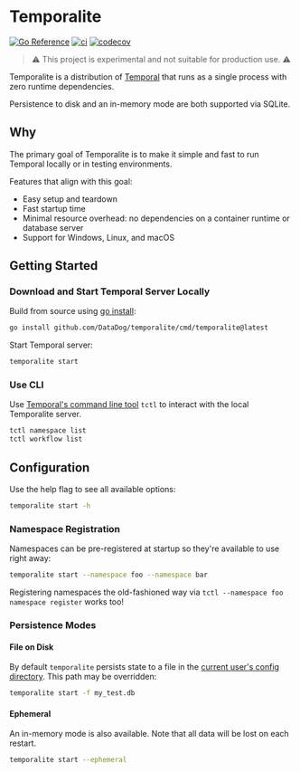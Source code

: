 # Temporalite

[![Go Reference](https://pkg.go.dev/badge/github.com/DataDog/temporalite.svg)](https://pkg.go.dev/github.com/DataDog/temporalite)
[![ci](https://github.com/DataDog/temporalite/actions/workflows/ci.yml/badge.svg)](https://github.com/DataDog/temporalite/actions/workflows/ci.yml)
[![codecov](https://codecov.io/gh/DataDog/temporalite/branch/main/graph/badge.svg)](https://codecov.io/gh/DataDog/temporalite)

> ⚠️ This project is experimental and not suitable for production use. ⚠️

Temporalite is a distribution of [Temporal](https://github.com/temporalio/temporal) that runs as a single process with zero runtime dependencies.

Persistence to disk and an in-memory mode are both supported via SQLite.

## Why

The primary goal of Temporalite is to make it simple and fast to run Temporal locally or in testing environments.

Features that align with this goal:
- Easy setup and teardown
- Fast startup time
- Minimal resource overhead: no dependencies on a container runtime or database server
- Support for Windows, Linux, and macOS

## Getting Started

### Download and Start Temporal Server Locally

Build from source using [go install](https://golang.org/ref/mod#go-install):

```bash
go install github.com/DataDog/temporalite/cmd/temporalite@latest
```

Start Temporal server:

```bash
temporalite start
```

### Use CLI

Use [Temporal's command line tool](https://docs.temporal.io/docs/system-tools/tctl) `tctl` to interact with the local Temporalite server.

```bash
tctl namespace list
tctl workflow list
```

## Configuration

Use the help flag to see all available options:

```bash
temporalite start -h
```

### Namespace Registration

Namespaces can be pre-registered at startup so they're available to use right away:
```bash
temporalite start --namespace foo --namespace bar
```

Registering namespaces the old-fashioned way via `tctl --namespace foo namespace register` works too!

### Persistence Modes

#### File on Disk

By default `temporalite` persists state to a file in the [current user's config directory](https://pkg.go.dev/os#UserConfigDir). This path may be overridden:

```bash
temporalite start -f my_test.db
```

#### Ephemeral

An in-memory mode is also available. Note that all data will be lost on each restart.

```bash
temporalite start --ephemeral
```
